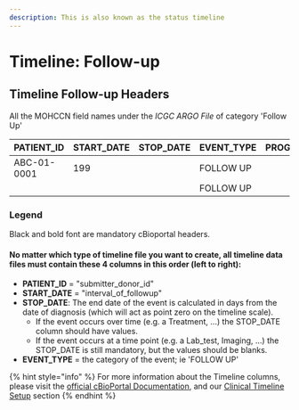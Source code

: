 ```yaml
---
description: This is also known as the status timeline
---
```


# Timeline: Follow-up

## Timeline Follow-up Headers

All the MOHCCN field names under the _ICGC ARGO File_ of category 'Follow Up'

| **PATIENT\_ID** | **START\_DATE** | **STOP\_DATE** | **EVENT\_TYPE** | PROGRAM\_ID | SUBMITTER\_FOLLOW\_UP\_ID | SUBMITTER\_PRIMARY\_DIAGNOSIS\_ID | SUBMITTER\_TREATMENT\_ID | DATE\_OF\_FOLLOWUP | DISEASE\_STATUS\_AT\_FOLLOWUP | RELAPSE\_TYPE    | DATE\_OF\_RELAPSE | METHOD\_OF\_PROGRESSION\_STATUS           | ANATOMIC\_SITE\_PROGRESSION\_OR\_RECURRENCE | RECURRENCE\_TUMOUR\_STAGING\_SYSTEM | RECURRENCE\_T\_CATEGORY | RECURRENCE\_N\_CATEGORY | RECURRENCE\_M\_CATEGORY | RECURRENCE\_STAGE\_GROUP |
| --------------- | --------------- | -------------- | --------------- | ----------- | ------------------------- | --------------------------------- | ------------------------ | ------------------ | ----------------------------- | ---------------- | ----------------- | ----------------------------------------- | ------------------------------------------- | ----------------------------------- | ----------------------- | ----------------------- | ----------------------- | ------------------------ |
| ABC-01-0001     | 199             |                | FOLLOW UP       |             |                           |                                   |                          |                    | Stable                        | Local recurrence |                   | Assessment of symptom control (procedure) |                                             |                                     |                         |                         |                         |                          |
|                 |                 |                | FOLLOW UP       |             |                           |                                   |                          |                    |                               |                  |                   |                                           |                                             |                                     |                         |                         |                         |                          |

### Legend

Black and bold font are mandatory cBioportal headers.

#### No matter which type of timeline file you want to create, all timeline data files must contain these 4 columns in this order (left to right):

* **PATIENT\_ID** = "submitter\_donor\_id"
* **START\_DATE** = "interval\_of\_followup"
* **STOP\_DATE**: The end date of the event is calculated in days from the date of diagnosis (which will act as point zero on the timeline scale).
  * If the event occurs over time (e.g. a Treatment, ...) the STOP\_DATE column should have values.
  * If the event occurs at a time point (e.g. a Lab\_test, Imaging, ...) the STOP\_DATE is still mandatory, but the values should be blanks.
* **EVENT\_TYPE** = the category of the event; ie 'FOLLOW UP'

{% hint style="info" %}
For more information about the Timeline columns, please visit the [official cBioPortal Documentation](https://docs.cbioportal.org/5.1-data-loading/data-loading/file-formats#timeline-data), and our [Clinical Timeline Setup](../../file-formats/clinical-timeline-setup/) section
{% endhint %}
